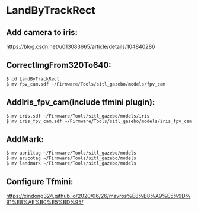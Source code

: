 # LandByTrackRect
## Add camera to iris:
https://blog.csdn.net/u013083665/article/details/104840286

## CorrectImgFrom320To640:
```
$ cd LandByTrackRect  
$ mv fpv_cam.sdf ~/Firmware/Tools/sitl_gazebo/models/fpv_cam
```
## AddIris_fpv_cam(include tfmini plugin):
```
$ mv iris.sdf ~/Firmware/Tools/sitl_gazebo/models/iris
$ mv iris_fpv_cam.sdf ~/Firmware/Tools/sitl_gazebo/models/iris_fpv_cam
```
## AddMark:
```
$ mv apriltag ~/Firmware/Tools/sitl_gazebo/models  
$ mv arucotag ~/Firmware/Tools/sitl_gazebo/models  
$ mv landmark ~/Firmware/Tools/sitl_gazebo/models  
```
## Configure Tfmini:
https://xindong324.github.io/2020/06/26/mavros%E8%B8%A9%E5%9D%91%E8%AE%B0%E5%BD%95/
